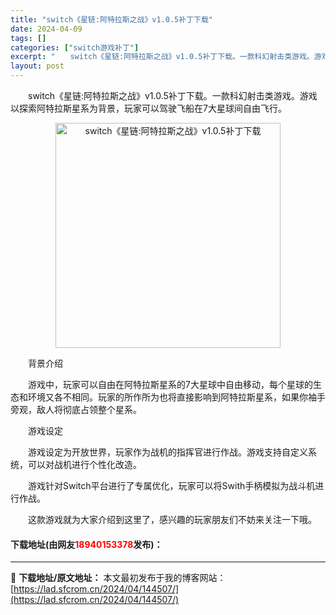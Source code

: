 ```yaml
---
title: "switch《星链:阿特拉斯之战》v1.0.5补丁下载"
date: 2024-04-09
tags: []
categories: ["switch游戏补丁"]
excerpt: "　　switch《星链:阿特拉斯之战》v1.0.5补丁下载。一款科幻射击类游戏。游戏以探索阿特拉斯星系为背景，玩家可以驾驶飞船在7大星球间自由飞行。 　　背景介绍 　　游戏中，玩家可以自由在阿特拉斯星系的7大星球中自由移动，每个星球的生态和环境又各不相同。玩家的所作所为也将直接影响到阿特拉斯星系，如&hellip;"
layout: post
---
```


 <p>　　switch《星链:阿特拉斯之战》v1.0.5补丁下载。一款科幻射击类游戏。游戏以探索阿特拉斯星系为背景，玩家可以驾驶飞船在7大星球间自由飞行。</p> <p align="center"><img align="" border="0" src="https://lad.sfcrom.cn/wp-content/uploads/2024/04/20240409_66152ff0da608.webp" width="360" alt="switch《星链:阿特拉斯之战》v1.0.5补丁下载" /></p> <p>　　背景介绍</p> <p>　　游戏中，玩家可以自由在阿特拉斯星系的7大星球中自由移动，每个星球的生态和环境又各不相同。玩家的所作所为也将直接影响到阿特拉斯星系，如果你袖手旁观，敌人将彻底占领整个星系。</p> <p>　　游戏设定</p> <p>　　游戏设定为开放世界，玩家作为战机的指挥官进行作战。游戏支持自定义系统，可以对战机进行个性化改造。</p> <p>　　游戏针对Switch平台进行了专属优化，玩家可以将Swith手柄模拟为战斗机进行作战。</p> <p>　　这款游戏就为大家介绍到这里了，感兴趣的玩家朋友们不妨来关注一下哦。</p> <p><h4>下载地址(由网友<font color="red">18940153378</font>发布)：</h4></p> 

---
📖 **下载地址/原文地址：** 本文最初发布于我的博客网站：[https://lad.sfcrom.cn/2024/04/144507/](https://lad.sfcrom.cn/2024/04/144507/)
